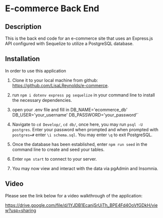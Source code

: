 # E-commerce Back End

## Description

This is the back end code for an e-commerce site that uses an Express.js API configured with Sequelize to utilize a PostgreSQL database.

## Installation

In order to use this application

1. Clone it to your local machine from github: https://github.com/LisaLReynolds/e-commerce.

2. run `npm i dotenv express pg sequelize` in your command line to install the necessary dependencies.

3. open your .env file and fill in
   DB_NAME='ecommerce_db'
   DB_USER='your_username'
   DB_PASSWORD='your_password'`

4. Navigate to `cd Develop/`, `cd db/`, once here, you may run `psql -U postgres`. Enter your password when prompted and when prompted with `postgres=#` enter `\i schema.sql`. You may enter `\q` to exit PostgreSQL.

5. Once the database has been established, enter `npm run seed` in the command line to create and seed your tables.

6. Enter `npm start` to connect to your server.

7. You may now view and interact with the data via pgAdmin and Insomnia.

## Video

Please see the link below for a video walkthrough of the application:

https://drive.google.com/file/d/1YJDB1EcanjSrUiTh_BPE4Fd4OoVfGDkH/view?usp=sharing
